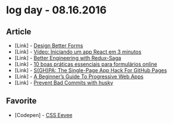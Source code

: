# log day - 08.16.2016

## Article

- \[Link\] - [Design Better Forms](https://uxdesign.cc/design-better-forms-96fadca0f49c?gi=e6e35bed2509#.mmtkr6q2d)
- \[Link\] - [Vídeo: Iniciando um app React em 3 minutos](https://willianjusten.com.br/video-iniciando-um-app-react-em-3-minutos/)
- \[Link\] - [Better Engineering with Redux-Saga](https://www.sitepoint.com/premium/screencasts/better-engineering-with-redux-saga)
- \[Link\] - [10 boas práticas essenciais para formulários online](http://arquiteturadeinformacao.com/usabilidade/10-boas-praticas-essenciais-para-formularios-online/)
- \[Link\] - [S(GH)PA: The Single-Page App Hack For GitHub Pages](https://www.smashingmagazine.com/2016/08/sghpa-single-page-app-hack-github-pages/)
- \[Link\] - [A Beginner’s Guide To Progressive Web Apps](https://www.smashingmagazine.com/2016/08/a-beginners-guide-to-progressive-web-apps/)
- \[Link\] - [Prevent Bad Commits with husky](https://davidwalsh.name/prevent-bad-commits-husky)


## Favorite 

- \[Codepen\] - [CSS Eevee ](http://codepen.io/davidkpiano/full/NAZarB/)
